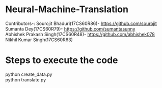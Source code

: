 # Neural-Machine-Translation

Contributors-:
Sourojit Bhaduri(17CS60R86)- https://github.com/sourojit </br>
Sumanta Dey(17CS60R79)- https://github.com/sumantasunny </br>
Abhishek Prakash Singh(17CS60R48)- https://github.com/abhishek078 </br>
Nikhil Kumar Singh(17CS60R63) </br>


# Steps to execute the code

python create_data.py </br>
python translate.py
